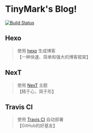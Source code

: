 # TinyMark's Blog!
[![Build Status](https://www.travis-ci.org/TinyMark/TinyMark.github.io.svg?branch=master)](https://www.travis-ci.org/TinyMark/TinyMark.github.io)

## Hexo
> 使用 [hexo](https://hexo.io/) 生成博客\
>【一种快速、简单和强大的博客框架】

## NexT
> 使用 [NexT](http://theme-next.iissnan.com/) 主题\
> 【精于心，简于形】 

## Travis CI
> 使用 [Travis CI](https://www.travis-ci.org/) 自动部署\
> 【GitHub的好基友】